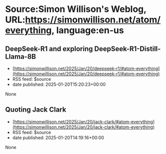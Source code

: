 # Source:Simon Willison's Weblog, URL:https://simonwillison.net/atom/everything, language:en-us

## DeepSeek-R1 and exploring DeepSeek-R1-Distill-Llama-8B
 - [https://simonwillison.net/2025/Jan/20/deepseek-r1/#atom-everything](https://simonwillison.net/2025/Jan/20/deepseek-r1/#atom-everything)
 - RSS feed: $source
 - date published: 2025-01-20T15:20:23+00:00

None

## Quoting Jack Clark
 - [https://simonwillison.net/2025/Jan/20/jack-clark/#atom-everything](https://simonwillison.net/2025/Jan/20/jack-clark/#atom-everything)
 - RSS feed: $source
 - date published: 2025-01-20T14:19:16+00:00

None

